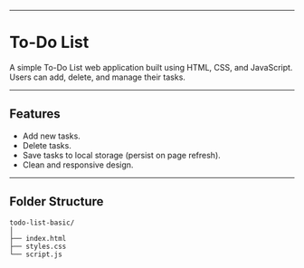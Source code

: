 
---





# To-Do List

A simple To-Do List web application built using HTML, CSS, and JavaScript. Users can add, delete, and manage their tasks.

---

## **Features**
- Add new tasks.
- Delete tasks.
- Save tasks to local storage (persist on page refresh).
- Clean and responsive design.

---

## **Folder Structure**

```
todo-list-basic/
│
├── index.html
├── styles.css
└── script.js
```
